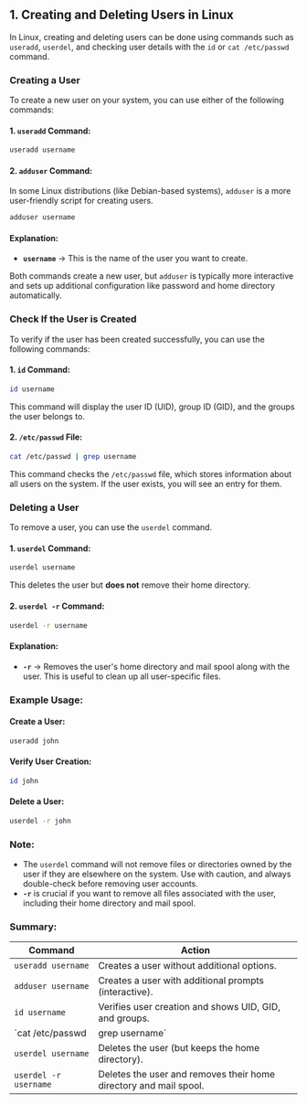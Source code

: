 
## **1. Creating and Deleting Users in Linux**

In Linux, creating and deleting users can be done using commands such as `useradd`, `userdel`, and checking user details with the `id` or `cat /etc/passwd` command.


### **Creating a User**

To create a new user on your system, you can use either of the following commands:

#### **1. `useradd` Command:**
```sh
useradd username
```

#### **2. `adduser` Command:**
In some Linux distributions (like Debian-based systems), `adduser` is a more user-friendly script for creating users.
```sh
adduser username
```

#### **Explanation:**
- **`username`** → This is the name of the user you want to create.

Both commands create a new user, but `adduser` is typically more interactive and sets up additional configuration like password and home directory automatically.


### **Check If the User is Created**

To verify if the user has been created successfully, you can use the following commands:

#### **1. `id` Command:**
```sh
id username
```
This command will display the user ID (UID), group ID (GID), and the groups the user belongs to.

#### **2. `/etc/passwd` File:**
```sh
cat /etc/passwd | grep username
```
This command checks the `/etc/passwd` file, which stores information about all users on the system. If the user exists, you will see an entry for them.

### **Deleting a User**

To remove a user, you can use the `userdel` command.

#### **1. `userdel` Command:**
```sh
userdel username
```

This deletes the user but **does not** remove their home directory.

#### **2. `userdel -r` Command:**
```sh
userdel -r username
```

#### **Explanation:**
- **`-r`** → Removes the user's home directory and mail spool along with the user. This is useful to clean up all user-specific files.

### **Example Usage:**

#### **Create a User:**
```sh
useradd john
```

#### **Verify User Creation:**
```sh
id john
```

#### **Delete a User:**
```sh
userdel -r john
```

### **Note:**
- The `userdel` command will not remove files or directories owned by the user if they are elsewhere on the system. Use with caution, and always double-check before removing user accounts.
- **`-r`** is crucial if you want to remove all files associated with the user, including their home directory and mail spool.

### **Summary:**

| Command | Action |
|---------|--------|
| `useradd username` | Creates a user without additional options. |
| `adduser username` | Creates a user with additional prompts (interactive). |
| `id username` | Verifies user creation and shows UID, GID, and groups. |
| `cat /etc/passwd | grep username` | Checks the `/etc/passwd` file for the user entry. |
| `userdel username` | Deletes the user (but keeps the home directory). |
| `userdel -r username` | Deletes the user and removes their home directory and mail spool. |
